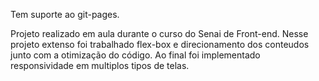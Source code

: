 Tem suporte ao git-pages.

Projeto realizado em aula durante o curso do Senai de Front-end.
Nesse projeto extenso foi trabalhado flex-box e direcionamento dos conteudos junto com a otimização do código.
Ao final foi implementado responsividade em multiplos tipos de telas.